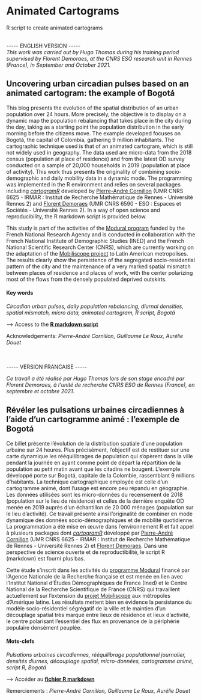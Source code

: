 # Animated Cartograms
R script to create animated cartograms
<br>
<br>

----- ENGLISH VERSION ----- <br>
<i>This work was carried out by Hugo Thomas during his training period supervised by Florent Demoraes, at the CNRS ESO research unit in Rennes (France), in September and October 2021.</i>

## Uncovering urban circadian pulses based on an animated cartogram: the example of Bogotá

This blog presents the evolution of the spatial distribution of an urban population over 24 hours. More precisely, the objective is to display on a dynamic map the population rebalancing that takes place in the city during the day, taking as a starting point the population distribution in the early morning before the citizens move. The example developed focuses on Bogotá, the capital of Colombia, gathering 9 million inhabitants. The cartographic technique used is that of an animated cartogram, which is still not widely used in geography. The data used are micro-data from the 2018 census (population at place of residence) and from the latest OD survey conducted on a sample of 20,000 households in 2019 (population at place of activity). This work thus presents the originality of combining socio-demographic and daily mobility data in a dynamic mode. The programming was implemented in the R environment and relies on several packages including <a href="https://cran.r-project.org/web/packages/cartogramR/" target="_new" rel="noopener"><i>cartogramR</i></a> developed by <a href="https://perso.univ-rennes2.fr/pierre-andre.cornillon" target="_new" rel="noopener">Pierre-André Cornillon</a> (UMR CNRS 6625 - IRMAR : Institut de Recherche Mathématique de Rennes - Université Rennes 2) and <a href="https://perso.univ-rennes2.fr/florent.demoraes" target="_new" rel="noopener">Florent Demoraes</a> (UMR CNRS 6590 - ESO : Espaces et Sociétés - Université Rennes 2). In a way of open science and reproducibility, the R markdown script is provided below. 

This study is part of the activities of the <a href="https://modural.hypotheses.org/le-projet" target="_new" rel="noopener">Modural program</a> funded by the French National Research Agency and is conducted in collaboration with the French National Institute of Demographic Studies (INED) and the French National Scientific Research Center (CNRS), which are currently working on the adaptation of the <a href="https://mobiliscope.cnrs.fr/en" target="_new" rel="noopener">Mobiliscope project</a> to Latin American metropolises. The results clearly show the persistence of the segregated socio-residential pattern of the city and the maintenance of a very marked spatial mismatch between places of residence and places of work, with the center polarizing most of the flows from the densely populated deprived outskirts.

#### Key words 
<i>Circadian urban pulses, daily population rebalancing, diurnal densities, spatial mismatch, micro data, animated cartogram, R script, Bogotá</i>

--> Access to the <a href="https://github.com/ESO-Rennes/Animated-Cartograms/blob/main/pulsations.Rmd" target="_new" rel="noopener"><strong>R markdown script</strong></a>

Acknowledgements: <i>Pierre-André Cornillon, Guillaume Le Roux, Aurélie Douet</i>

<br>
<br>
----- VERSION FRANCAISE ----- <br>

<i>Ce travail a été réalisé par Hugo Thomas lors de son stage encadré par Florent Demoraes, à l'unité de recherche CNRS ESO de Rennes (France), en septembre et octobre 2021.</i>

## Révéler les pulsations urbaines circadiennes à l’aide d’un cartogramme animé : l’exemple de Bogotá

Ce billet présente l’évolution de la distribution spatiale d’une population urbaine sur 24 heures. Plus précisément, l’objectif est de restituer sur une carte dynamique les rééquilibrages de population qui s’opèrent dans la ville pendant la journée en ayant comme point de départ la répartition de la population au petit matin avant que les citadins ne bougent. L’exemple développé porte sur Bogotá, capitale de la Colombie, rassemblant 9 millions d’habitants. La technique cartographique employée est celle d’un cartogramme animé, dont l’usage est encore peu répandu en géographie. Les données utilisées sont les micro-données du recensement de 2018 (population sur le lieu de résidence) et celles de la dernière enquête OD menée en 2019 auprès d’un échantillon de 20 000 ménages (population sur le lieu d’activité). Ce travail présente ainsi l’originalité de combiner en mode dynamique des données socio-démographiques et de mobilité quotidienne. La programmation a été mise en œuvre dans l’environnement R et fait appel à plusieurs packages dont <a href="https://cran.r-project.org/web/packages/cartogramR/" target="_new" rel="noopener"><i>cartogramR</i></a> développé par <a href="https://perso.univ-rennes2.fr/pierre-andre.cornillon" target="_new" rel="noopener">Pierre-André Cornillon</a> (UMR CNRS 6625 - IRMAR : Institut de Recherche Mathématique de Rennes - Université Rennes 2) et <a href="https://perso.univ-rennes2.fr/florent.demoraes" target="_new" rel="noopener">Florent Demoraes</a>. Dans une perspective de science ouverte et de reproductibilité, le script R (markdown) est fourni plus bas.

Cette étude s’inscrit dans les activités du <a href="https://modural.hypotheses.org/le-projet" target="_new" rel="noopener">programme Modural</a> financé par l’Agence Nationale de la Recherche française et est menée en lien avec l’Institut National d’Études Démographiques de France (Ined) et le Centre National de la Recherche Scientifique de France (CNRS) qui travaillent actuellement sur l’extension du <a href="https://mobiliscope.cnrs.fr/fr" target="_new" rel="noopener">projet Mobiliscope</a> aux métropoles d’Amérique latine. Les résultats mettent bien en évidence la persistance du modèle socio-résidentiel ségrégatif de la ville et le maintien d’un découplage spatial très marqué entre lieux de résidence et lieux d’activité, le centre polarisant l’essentiel des flux en provenance de la périphérie populaire densément peuplée.

#### Mots-clefs
<i>Pulsations urbaines circadiennes, rééquilibrage populationnel journalier, densités diurnes, découplage spatial, micro-données, cartogramme animé, script R, Bogotá</i>

--> Accéder au <a href="https://github.com/ESO-Rennes/Animated-Cartograms/blob/main/pulsations.Rmd" target="_new" rel="noopener"><strong> fichier R markdown</strong></a>

Remerciements : <i>Pierre-André Cornillon, Guillaume Le Roux, Aurélie Douet</i>
